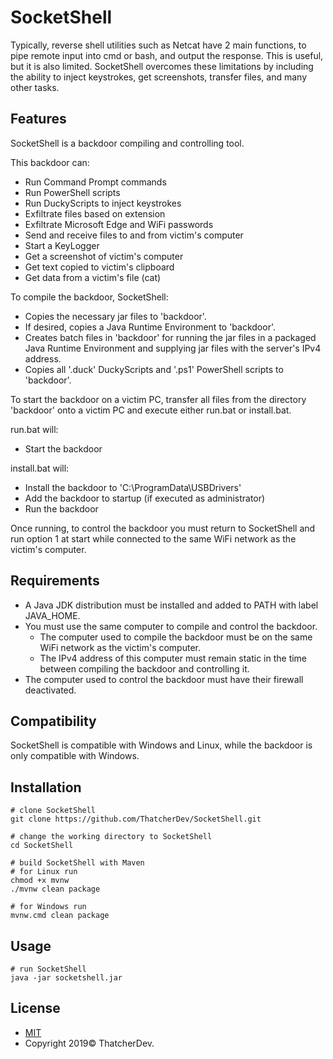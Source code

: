 # SocketShell
Typically, reverse shell utilities such as Netcat have 2 main functions, to pipe remote input into cmd or bash, and output the response.
This is useful, but it is also limited.
SocketShell overcomes these limitations by including the ability to inject keystrokes, get screenshots, transfer files, and many other tasks.

## Features
SocketShell is a backdoor compiling and controlling tool.

This backdoor can:
- Run Command Prompt commands
- Run PowerShell scripts
- Run DuckyScripts to inject keystrokes
- Exfiltrate files based on extension
- Exfiltrate Microsoft Edge and WiFi passwords
- Send and receive files to and from victim's computer
- Start a KeyLogger
- Get a screenshot of victim's computer
- Get text copied to victim's clipboard
- Get data from a victim's file (cat)

To compile the backdoor, SocketShell:
- Copies the necessary jar files to 'backdoor'.
- If desired, copies a Java Runtime Environment to 'backdoor'.
- Creates batch files in 'backdoor' for running the jar files in a packaged Java Runtime Environment and supplying jar files with the server's IPv4 address.
- Copies all '.duck' DuckyScripts and '.ps1' PowerShell scripts to 'backdoor'.

To start the backdoor on a victim PC, transfer all files from the directory 'backdoor' onto a victim PC and execute either run.bat or install.bat.

run.bat will:
- Start the backdoor

install.bat will:
- Install the backdoor to 'C:\ProgramData\USBDrivers'
- Add the backdoor to startup (if executed as administrator)
- Run the backdoor

Once running, to control the backdoor you must return to SocketShell and run option 1 at start while connected to the same WiFi network as the victim's computer.

## Requirements
- A Java JDK distribution must be installed and added to PATH with label JAVA_HOME.
- You must use the same computer to compile and control the backdoor.
  - The computer used to compile the backdoor must be on the same WiFi network as the victim's computer.
  - The IPv4 address of this computer must remain static in the time between compiling the backdoor and controlling it.
- The computer used to control the backdoor must have their firewall deactivated.

## Compatibility
SocketShell is compatible with Windows and Linux, while the backdoor is only compatible with Windows.

## Installation
```
# clone SocketShell
git clone https://github.com/ThatcherDev/SocketShell.git

# change the working directory to SocketShell
cd SocketShell

# build SocketShell with Maven
# for Linux run
chmod +x mvnw
./mvnw clean package

# for Windows run
mvnw.cmd clean package
```

## Usage
```
# run SocketShell
java -jar socketshell.jar
```

## License
- [MIT](https://choosealicense.com/licenses/mit/)
- Copyright 2019© ThatcherDev.
